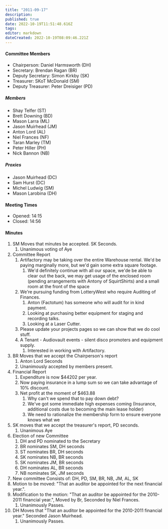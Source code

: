 ```yaml
---
title: "2011-09-17"
description: 
published: true
date: 2022-10-19T11:51:48.616Z
tags: 
editor: markdown
dateCreated: 2022-10-19T08:09:46.221Z
---
```


#### Committee Members

-   Chairperson: Daniel Harmsworth (DH)
-   Secretary: Brendan Ragan (BR)
-   Deputy Secretary: Simon Kirkby (SK)
-   Treasurer: SKoT McDonald (SM)
-   Deputy Treasurer: Peter Dreisiger (PD)

##### Members

-   Shay Telfer (ST)
-   Brett Downing (BD)
-   Mason Larra (ML)
-   Jason Muirhead (JM)
-   Anton Lord (AL)
-   Niel Frances (NF)
-   Taran Marley (TM)
-   Peter Hiller (PH)
-   Nick Bannon (NB)

##### Proxies

-   Jason Muirhead (DC)
-   Sam Hurst (DC)
-   Michel Ludwig (SM)
-   Mason Larobina (DH)

#### Meeting Times

-   Opened: 14:15
-   Closed: 14:56

#### Minutes

1.  SM Moves that minutes be accepted. SK Seconds.
    1.  Unanimous voting of Aye
2.  Committee Report
    1.  Artifactory may be taking over the entire Warehouse rental. We'd be paying marginally more, but we'd gain some extra square footage.
        1.  We'd definitely continue with all our space, we'de be able to clear out the back, we may get usage of the enclosed room (pending arrangements with Antony of SquirtShirts) and a small room at the front of the space
    2.  We're pursuing funding from LotteryWest who require Auditing of Finances.
        1.  Anton (Factotum) has someone who will audit for in kind payment.
        2.  Looking at purchasing better equipment for staging and recording talks.
        3.  Looking at a Laser Cutter.
    3.  Please update your projects pages so we can show that we do cool stuff.
    4.  A Tenant - Audiovault events - silent disco promoters and equipment supply.
        1.  Interested in working with Artifactory.
3.  BR Moves that we accept the Chairperson's report
    1.  Anton Lord Seconds
    2.  Unanimously accepted by members present.
4.  Financial Report
    1.  Expenditure is now \$44202 per year.
    2.  Now paying insurance in a lump sum so we can take advantage of 10% discount.
    3.  Net profit at the moment of \$463.88
        1.  Why can't we spend that to pay down debt?
        2.  We've got some immediate high expenses coming (Insurance, additional costs due to becoming the main lease holder)
        3.  We need to rationalize the membership form to ensure everyone knows what we
5.  SK moves that we accept the treasurer's report, PD seconds.
    1.  Unanimous Aye
6.  Election of new Committee
    1.  DH and PD nominated to the Secretary
    2.  BR nominates SM, DH seconds
    3.  ST nominates BR, DH seconds
    4.  SK nominates NB, BR seconds
    5.  SK nominates JM, BR seconds
    6.  DH nominates AL, BR seconds
    7.  NB nominates SK, JM seconds
7.  New committee Consists of: DH, PD, SM, BR, NB, JM, AL, SK
8.  Motion to be moved: "That an auditor be appointed for the next financial year.".
9.  Modification to the motion: "That an auditor be appointed for the 2010-2011 financial year.", Moved by Br, Seconded by Niel Frances.
    1.  Unanimously Passes.
10. DH Moves that "That an auditor be appointed for the 2010-2011 financial year." Seconded Jason Muirhead.
    1.  Unanimously Passes.
